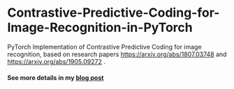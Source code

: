 # Contrastive-Predictive-Coding-for-Image-Recognition-in-PyTorch
PyTorch Implementation of Contrastive Predictive Coding for image recognition, based on research papers https://arxiv.org/abs/1807.03748 and  https://arxiv.org/abs/1905.09272 .

#### See more details in my [blog post](https://mf1024.github.io/2019/05/27/contrastive-predictive-coding/)
